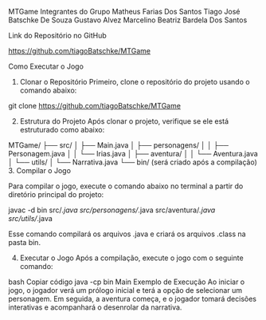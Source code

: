 MTGame
Integrantes do Grupo
Matheus Farias Dos Santos
Tiago José Batschke De Souza
Gustavo Alvez Marcelino
Beatriz Bardela Dos Santos


Link do Repositório no GitHub


https://github.com/tiagoBatschke/MTGame

Como Executar o Jogo
1. Clonar o Repositório
Primeiro, clone o repositório do projeto usando o comando abaixo:


git clone https://github.com/tiagoBatschke/MTGame


2. Estrutura do Projeto
Após clonar o projeto, verifique se ele está estruturado como abaixo:


MTGame/
├── src/
│   ├── Main.java
│   ├── personagens/
│   │   ├── Personagem.java
│   │   └── Irias.java
│   ├── aventura/
│   │   └── Aventura.java
│   └── utils/
│       └── Narrativa.java
└── bin/ (será criado após a compilação)
3. Compilar o Jogo

Para compilar o jogo, execute o comando abaixo no terminal a partir do diretório principal do projeto:

javac -d bin src/*.java src/personagens/*.java src/aventura/*.java src/utils/*.java

Esse comando compilará os arquivos .java e criará os arquivos .class na pasta bin.

4. Executar o Jogo
Após a compilação, execute o jogo com o seguinte comando:

bash
Copiar código
java -cp bin Main
Exemplo de Execução
Ao iniciar o jogo, o jogador verá um prólogo inicial e terá a opção de selecionar um personagem. Em seguida, a aventura começa, e o jogador tomará decisões interativas e acompanhará o desenrolar da narrativa.